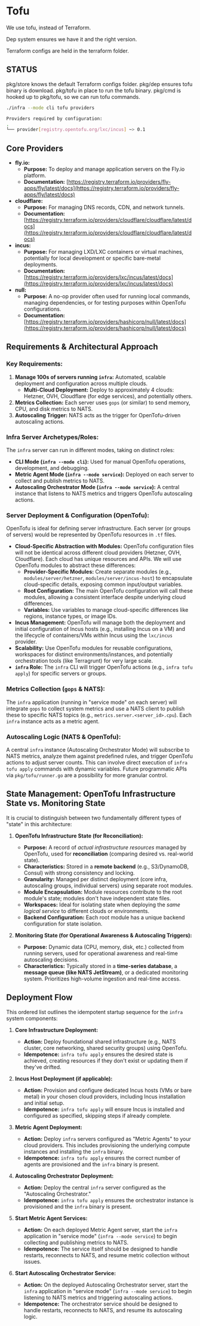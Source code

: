 # Tofu

We use tofu, instead of Terraform.

Dep system ensures we have it and the right version.

Terraform configs are held in the terraform folder.

## STATUS

pkg/store knows the default Terraform configs folder.
pkg/dep ensures tofu binary is download.
pkg/tofu in place to run the tofu binary.
pkg/cmd is hooked up to pkg/tofu, so we can run tofu commands.

```sh
./infra --mode cli tofu providers

Providers required by configuration:
.
└── provider[registry.opentofu.org/lxc/incus] ~> 0.1

```

## Core Providers

*   **fly.io:**
    *   **Purpose:** To deploy and manage application servers on the Fly.io platform.
    *   **Documentation:** [https://registry.terraform.io/providers/fly-apps/fly/latest/docs](https://registry.terraform.io/providers/fly-apps/fly/latest/docs)
*   **cloudflare:**
    *   **Purpose:** For managing DNS records, CDN, and network tunnels.
    *   **Documentation:** [https://registry.terraform.io/providers/cloudflare/cloudflare/latest/docs](https://registry.terraform.io/providers/cloudflare/cloudflare/latest/docs)
*   **incus:**
    *   **Purpose:** For managing LXD/LXC containers or virtual machines, potentially for local development or specific bare-metal deployments.
    *   **Documentation:** [https://registry.terraform.io/providers/lxc/incus/latest/docs](https://registry.terraform.io/providers/lxc/incus/latest/docs)
*   **null:**
    *   **Purpose:** A no-op provider often used for running local commands, managing dependencies, or for testing purposes within OpenTofu configurations.
    *   **Documentation:** [https://registry.terraform.io/providers/hashicorp/null/latest/docs](https://registry.terraform.io/providers/hashicorp/null/latest/docs)

## Requirements & Architectural Approach

### Key Requirements:

1.  **Manage 100s of servers running `infra`:** Automated, scalable deployment and configuration across multiple clouds.
    *   **Multi-Cloud Deployment:** Deploy to approximately 4 clouds: Hetzner, OVH, Cloudflare (for edge services), and potentially others.
2.  **Metrics Collection:** Each server uses `gops` (or similar) to send memory, CPU, and disk metrics to NATS.
3.  **Autoscaling Trigger:** NATS acts as the trigger for OpenTofu-driven autoscaling actions.

### Infra Server Archetypes/Roles:

The `infra` server can run in different modes, taking on distinct roles:

*   **CLI Mode (`infra --mode cli`):** Used for manual OpenTofu operations, development, and debugging.
*   **Metric Agent Mode (`infra --mode service`):** Deployed on each server to collect and publish metrics to NATS.
*   **Autoscaling Orchestrator Mode (`infra --mode service`):** A central instance that listens to NATS metrics and triggers OpenTofu autoscaling actions.

### Server Deployment & Configuration (OpenTofu):

OpenTofu is ideal for defining server infrastructure. Each server (or groups of servers) would be represented by OpenTofu resources in `.tf` files.

*   **Cloud-Specific Abstraction with Modules:** OpenTofu configuration files will not be identical across different cloud providers (Hetzner, OVH, Cloudflare). Each cloud has unique resources and APIs. We will use OpenTofu modules to abstract these differences:
    *   **Provider-Specific Modules:** Create separate modules (e.g., `modules/server/hetzner`, `modules/server/incus-host`) to encapsulate cloud-specific details, exposing common input/output variables.
    *   **Root Configuration:** The main OpenTofu configuration will call these modules, allowing a consistent interface despite underlying cloud differences.
    *   **Variables:** Use variables to manage cloud-specific differences like regions, instance types, or image IDs.
*   **Incus Management:** OpenTofu will manage both the deployment and initial configuration of Incus hosts (e.g., installing Incus on a VM) and the lifecycle of containers/VMs *within* Incus using the `lxc/incus` provider.
*   **Scalability:** Use OpenTofu modules for reusable configurations, workspaces for distinct environments/instances, and potentially orchestration tools (like Terragrunt) for very large scale.
*   **`infra` Role:** The `infra` CLI will trigger OpenTofu actions (e.g., `infra tofu apply`) for specific servers or groups.

### Metrics Collection (`gops` & NATS):

The `infra` application (running in "service mode" on each server) will integrate `gops` to collect system metrics and use a NATS client to publish these to specific NATS topics (e.g., `metrics.server.<server_id>.cpu`). Each `infra` instance acts as a metric agent.

### Autoscaling Logic (NATS & OpenTofu):

A central `infra` instance (Autoscaling Orchestrator Mode) will subscribe to NATS metrics, analyze them against predefined rules, and trigger OpenTofu actions to adjust server counts. This can involve direct execution of `infra tofu apply` commands with dynamic variables. Future programmatic APIs via `pkg/tofu/runner.go` are a possibility for more granular control.

## State Management: OpenTofu Infrastructure State vs. Monitoring State

It is crucial to distinguish between two fundamentally different types of "state" in this architecture:

1.  **OpenTofu Infrastructure State (for Reconciliation):**
    *   **Purpose:** A record of *actual infrastructure resources* managed by OpenTofu, used for **reconciliation** (comparing desired vs. real-world state).
    *   **Characteristics:** Stored in a **remote backend** (e.g., S3/DynamoDB, Consul) with strong consistency and locking.
    *   **Granularity:** Managed per distinct deployment (core infra, autoscaling groups, individual servers) using separate root modules.
    *   **Module Encapsulation:** Module resources contribute to the root module's state; modules don't have independent state files.
    *   **Workspaces:** Ideal for isolating state when deploying the *same logical service* to different clouds or environments.
    *   **Backend Configuration:** Each root module has a unique backend configuration for state isolation.

2.  **Monitoring State (for Operational Awareness & Autoscaling Triggers):**
    *   **Purpose:** Dynamic data (CPU, memory, disk, etc.) collected from running servers, used for operational awareness and real-time autoscaling decisions.
    *   **Characteristics:** Typically stored in a **time-series database**, a **message queue (like NATS JetStream)**, or a dedicated monitoring system. Prioritizes high-volume ingestion and real-time access.

## Deployment Flow

This ordered list outlines the idempotent startup sequence for the `infra` system components:

1.  **Core Infrastructure Deployment:**
    *   **Action:** Deploy foundational shared infrastructure (e.g., NATS cluster, core networking, shared security groups) using OpenTofu.
    *   **Idempotence:** `infra tofu apply` ensures the desired state is achieved, creating resources if they don't exist or updating them if they've drifted.

2.  **Incus Host Deployment (if applicable):**
    *   **Action:** Provision and configure dedicated Incus hosts (VMs or bare metal) in your chosen cloud providers, including Incus installation and initial setup.
    *   **Idempotence:** `infra tofu apply` will ensure Incus is installed and configured as specified, skipping steps if already complete.

3.  **Metric Agent Deployment:**
    *   **Action:** Deploy `infra` servers configured as "Metric Agents" to your cloud providers. This includes provisioning the underlying compute instances and installing the `infra` binary.
    *   **Idempotence:** `infra tofu apply` ensures the correct number of agents are provisioned and the `infra` binary is present.

4.  **Autoscaling Orchestrator Deployment:**
    *   **Action:** Deploy the central `infra` server configured as the "Autoscaling Orchestrator."
    *   **Idempotence:** `infra tofu apply` ensures the orchestrator instance is provisioned and the `infra` binary is present.

5.  **Start Metric Agent Services:**
    *   **Action:** On each deployed Metric Agent server, start the `infra` application in "service mode" (`infra --mode service`) to begin collecting and publishing metrics to NATS.
    *   **Idempotence:** The service itself should be designed to handle restarts, reconnects to NATS, and resume metric collection without issues.

6.  **Start Autoscaling Orchestrator Service:**
    *   **Action:** On the deployed Autoscaling Orchestrator server, start the `infra` application in "service mode" (`infra --mode service`) to begin listening to NATS metrics and triggering autoscaling actions.
    *   **Idempotence:** The orchestrator service should be designed to handle restarts, reconnects to NATS, and resume its autoscaling logic.

